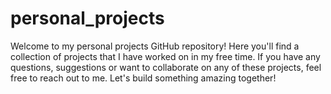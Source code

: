 # personal_projects
Welcome to my personal projects GitHub repository! Here you'll find a collection of projects that I have worked on in my free time. If you have any questions, suggestions or want to collaborate on any of these projects, feel free to reach out to me. Let's build something amazing together!

